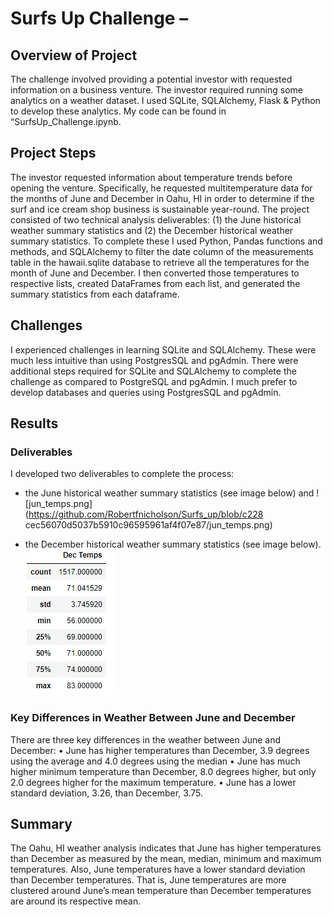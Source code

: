 # Surfs Up Challenge – 
## Overview of Project
The challenge involved providing a potential investor with requested information on a business venture. 
The investor required running some analytics on a weather dataset. I used SQLite, SQLAlchemy, Flask & 
Python to develop these analytics. My code can be found in “SurfsUp_Challenge.ipynb.  </p>

## Project Steps
The investor requested information about temperature trends before opening the venture. Specifically, 
he requested multitemperature data for the months of June and December in Oahu, HI in order to 
determine if the surf and ice cream shop business is sustainable year-round. The project consisted of 
two technical analysis deliverables: (1) the June historical weather summary statistics and (2) the 
December historical weather summary statistics. To complete these I used Python, Pandas functions and 
methods, and SQLAlchemy to filter the date column of the measurements table in the hawaii.sqlite 
database to retrieve all the temperatures for the month of June and December. I then converted those 
temperatures to respective lists, created DataFrames from each list, and generated the summary 
statistics from each dataframe. </p>

## Challenges
I experienced challenges in learning SQLite and SQLAlchemy. These were much less intuitive than using 
PostgresSQL and pgAdmin. There were additional steps required for SQLite and SQLAlchemy to complete 
the challenge as compared to PostgreSQL and pgAdmin. I much prefer to develop databases and queries 
using PostgresSQL and pgAdmin. </p>

## Results

### Deliverables
I developed two deliverables to complete the process:

* the June historical weather summary statistics (see image below) and 
	![jun_temps.png](https://github.com/Robertfnicholson/Surfs_up/blob/c228	cec56070d5037b5910c96595961af4f07e87/jun_temps.png)

* the December historical weather summary statistics (see image below).
	![dec_temps.png](https://github.com/Robertfnicholson/Surfs_up/blob/c228cec56070d5037b5910c96595961af4f07e87/dec_temps.png) </p>

### Key Differences in Weather Between June and December
There are three key differences in the weather between June and December:
•	June has higher temperatures than December, 3.9 degrees using the average and 4.0 degrees using 
	the median
•	June has much higher minimum temperature than December, 8.0 degrees higher, but only 2.0 degrees 
	higher for the maximum temperature.
•	June has a lower standard deviation, 3.26, than December, 3.75. </p>

## Summary
The Oahu, HI weather analysis indicates that June has higher temperatures than December as measured 
by the mean, median, minimum and maximum temperatures. Also, June temperatures have a lower standard 
deviation than December temperatures. That is, June temperatures are more clustered around June’s 
mean temperature than December temperatures are around its respective mean.  </p>
